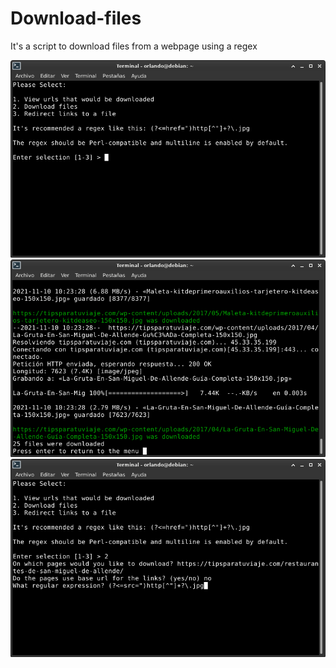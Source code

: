 # Download-files
It's a script to download files from a webpage using a regex

![1](https://github.com/Orlando17544/Download-files/blob/main/1.png)
![3](https://github.com/Orlando17544/Download-files/blob/main/3.png)
![2](https://github.com/Orlando17544/Download-files/blob/main/2.png)
